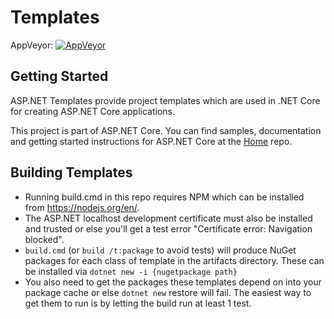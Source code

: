 # Templates

AppVeyor: [![AppVeyor](https://ci.appveyor.com/api/projects/status/github/aspnet/templating?branch=dev&svg=true)](https://ci.appveyor.com/project/aspnetci/templating/branch/dev)

## Getting Started
ASP.NET Templates provide project templates which are used in .NET Core for creating ASP.NET Core applications.

This project is part of ASP.NET Core. You can find samples, documentation and getting started instructions for ASP.NET Core at the [Home](https://github.com/aspnet/home) repo.

## Building Templates
- Running build.cmd in this repo requires NPM which can be installed from https://nodejs.org/en/.
- The ASP.NET localhost development certificate must also be installed and trusted or else you'll get a test error "Certificate error: Navigation blocked".
- `build.cmd` (or `build /t:package` to avoid tests) will produce NuGet packages for each class of template in the artifacts directory. These can be installed via `dotnet new -i {nugetpackage path}`
- You also need to get the packages these templates depend on into your package cache or else `dotnet new` restore will fail. The easiest way to get them to run is by letting the build run at least 1 test.
